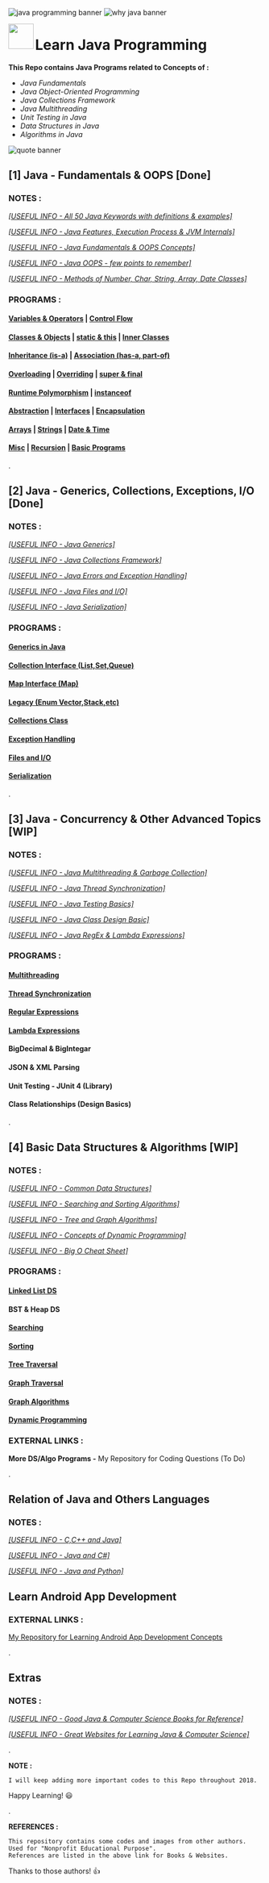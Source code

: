 ![java programming banner](https://user-images.githubusercontent.com/2780145/34820295-16f0a172-f6e6-11e7-880b-729faf8c6613.png)
![why java banner](https://user-images.githubusercontent.com/2780145/34820316-1f274436-f6e6-11e7-8c5f-269b08b3c08c.png)

<img src = "https://user-images.githubusercontent.com/2780145/34364478-7f0ef056-eaac-11e7-912a-c03fc4ab4743.png" align = "left" width = "50">

# Learn Java Programming

**This Repo contains Java Programs related to Concepts of :**
- *Java Fundamentals*
- *Java Object-Oriented Programming*
- *Java Collections Framework*
- *Java Multithreading*
- *Unit Testing in Java*
- *Data Structures in Java*
- *Algorithms in Java*

![quote banner](https://user-images.githubusercontent.com/2780145/34341843-fa43f72c-e9c5-11e7-88e8-f3b863448262.png)
## [1] Java - Fundamentals & OOPS [Done]
### NOTES :

*[[USEFUL INFO - All 50 Java Keywords with definitions & examples]](_moreReadMe/keywords)*

*[[USEFUL INFO - Java Features, Execution Process & JVM Internals]](_moreReadMe/howItWorks)*

*[[USEFUL INFO - Java Fundamentals & OOPS Concepts]](Java-OOPS)*

*[[USEFUL INFO - Java OOPS - few points to remember]](_moreReadMe/oopsRules)*

*[[USEFUL INFO - Methods of Number, Char, String, Array, Date Classes]](_moreReadMe/importantMethods)*

### PROGRAMS :
#### [Variables & Operators](Java-OOPS/variables_and_operators) | [Control Flow](Java-OOPS/control_flow) 

#### [Classes & Objects](Java-OOPS/class_and_object) | [static & this](Java-OOPS/static_and_this) | [Inner Classes](Java-OOPS/inner_class)

#### [Inheritance (is-a)](Java-OOPS/inheritance) | [Association (has-a, part-of)](Java-OOPS/association)

#### [Overloading](Java-OOPS/method_overloading) | [Overriding](Java-OOPS/method_overriding) | [super & final](Java-OOPS/super_and_final)

#### [Runtime Polymorphism](Java-OOPS/runtime_polymorphism) | [instanceof](Java-OOPS/instanceof)

#### [Abstraction](Java-OOPS/abstraction) | [Interfaces](Java-OOPS/interfaces) | [Encapsulation](Java-OOPS/encapsulation)

#### [Arrays](Java-OOPS/arrays) | [Strings](Java-OOPS/strings) | [Date & Time](Java-OOPS/date_time)

#### [Misc](Java-OOPS/miscellaneous) | [Recursion](Java-OOPS/recursion) | [Basic Programs](Java-OOPS/basic_programs)

.

## [2] Java - Generics, Collections, Exceptions, I/O [Done]
### NOTES :
*[[USEFUL INFO - Java Generics]](_moreReadMe/generics)*

*[[USEFUL INFO - Java Collections Framework]](Java-Collections)*

*[[USEFUL INFO - Java Errors and Exception Handling]](_moreReadMe/exceptions)*

*[[USEFUL INFO - Java Files and I/O]](_moreReadMe/input_output)*

*[[USEFUL INFO - Java Serialization]](_moreReadMe/serialization)*

### PROGRAMS :
#### [Generics in Java](Java-Collections/generics)

#### [Collection Interface (List,Set,Queue)](Java-Collections/collection_interface)

#### [Map Interface (Map)](Java-Collections/map_interface)

#### [Legacy (Enum Vector,Stack,etc)](Java-Collections/legacy_ds)

#### [Collections Class](Java-Collections/collections_class)

#### [Exception Handling](Java-Collections/exceptions)

#### [Files and I/O](Java-Collections/input_output)

#### [Serialization](Java-Collections/serialization)

.

## [3] Java - Concurrency & Other Advanced Topics [WIP]
### NOTES :
*[[USEFUL INFO - Java Multithreading & Garbage Collection]](_moreReadMe/multithreading)*

*[[USEFUL INFO - Java Thread Synchronization]](_moreReadMe/multithreading)*

*[[USEFUL INFO - Java Testing Basics]](_moreReadMe/testing)*

*[[USEFUL INFO - Java Class Design Basic]](_moreReadMe/class_relations)*

*[[USEFUL INFO - Java RegEx & Lambda Expressions]](_moreReadMe/regex_and_lambda)*

### PROGRAMS :
#### [Multithreading](Java-Concepts/multithreading)

#### [Thread Synchronization](Java-Concepts/synchronization)

#### [Regular Expressions](Java-Concepts/regex)

#### [Lambda Expressions](Java-Concepts/lambda)

#### BigDecimal & BigIntegar

#### JSON & XML Parsing

#### Unit Testing - JUnit 4 (Library)

#### Class Relationships (Design Basics)

.

## [4] Basic Data Structures & Algorithms [WIP]
### NOTES :
*[[USEFUL INFO - Common Data Structures]](_moreReadMe/ds)*

*[[USEFUL INFO - Searching and Sorting Algorithms]](_moreReadMe/search_sort)*

*[[USEFUL INFO - Tree and Graph Algorithms]](_moreReadMe/tree_graph)*

*[[USEFUL INFO - Concepts of Dynamic Programming]](_moreReadMe/dp)*

*[[USEFUL INFO - Big O Cheat Sheet]](_moreReadMe/bigO)*

### PROGRAMS :
#### [Linked List DS](DS-Algo/linked_lists)

#### BST & Heap DS

#### [Searching](DS-Algo/searching)

#### [Sorting](DS-Algo/sorting)

#### [Tree Traversal](DS-Algo/tree_traversal)

#### [Graph Traversal](DS-Algo/graph_traversal)

#### [Graph Algorithms](DS-Algo/graph_classic_algos)

#### [Dynamic Programming](DS-Algo/dynamic_programming)

### EXTERNAL LINKS :
**More DS/Algo Programs -** My Repository for Coding Questions (To Do)

.

## Relation of Java and Others Languages
### NOTES :
*[[USEFUL INFO - C,C++ and Java]](_moreReadMe/cplusplus)*

*[[USEFUL INFO - Java and C#]](_moreReadMe/csharp)*

*[[USEFUL INFO - Java and Python]](_moreReadMe/python)*

## Learn Android App Development
### EXTERNAL LINKS :
[My Repository for Learning Android App Development Concepts](https://github.com/Suryakant-Bharti/some-android-information)

.

## Extras
### NOTES :
*[[USEFUL INFO - Good Java & Computer Science Books for Reference]](_moreReadMe/books)*

*[[USEFUL INFO - Great Websites for Learning Java & Computer Science]](_moreReadMe/websites)*

.

**NOTE :**

    I will keep adding more important codes to this Repo throughout 2018. 
Happy Learning! :smiley:

.

**REFERENCES :**

    This repository contains some codes and images from other authors.
    Used for "Nonprofit Educational Purpose".
    References are listed in the above link for Books & Websites.
Thanks to those authors! :thumbsup:
